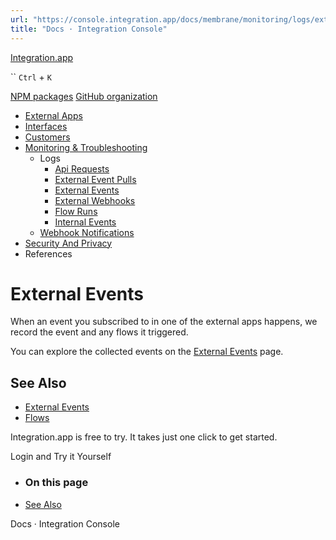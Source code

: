 ```yaml
---
url: "https://console.integration.app/docs/membrane/monitoring/logs/external-events"
title: "Docs · Integration Console"
---
```


[Integration.app](https://integration.app/)

`` `Ctrl` + `K`

[NPM packages](https://www.npmjs.com/~integration.app) [GitHub organization](https://github.com/integration-app)

- [External Apps](https://console.integration.app/docs/membrane/apps)
- [Interfaces](https://console.integration.app/docs/membrane/interfaces)
- [Customers](https://console.integration.app/docs/membrane/customers)
- [Monitoring & Troubleshooting](https://console.integration.app/docs/membrane/monitoring)
  - Logs
    - [Api Requests](https://console.integration.app/docs/membrane/monitoring/logs/api-requests)
    - [External Event Pulls](https://console.integration.app/docs/membrane/monitoring/logs/external-event-pulls)
    - [External Events](https://console.integration.app/docs/membrane/monitoring/logs/external-events)
    - [External Webhooks](https://console.integration.app/docs/membrane/monitoring/logs/external-webhooks)
    - [Flow Runs](https://console.integration.app/docs/membrane/monitoring/logs/flow-runs)
    - [Internal Events](https://console.integration.app/docs/membrane/monitoring/logs/internal-events)
  - [Webhook Notifications](https://console.integration.app/docs/membrane/monitoring/webhook-notifications)
- [Security And Privacy](https://console.integration.app/docs/membrane/security-and-privacy)
- References

# External Events

When an event you subscribed to in one of the external apps happens, we record the event and any flows it triggered.

You can explore the collected events on the [External Events](https://console.integration.app/w/0/activity/external-events) page.

## See Also

- [External Events](https://console.integration.app/docs/membrane/interfaces/external-events)
- [Flows](https://console.integration.app/docs/membrane/interfaces/flows)

Integration.app is free to try. It takes just one click to get started.

Login and Try it Yourself

- ### On this page

- [See Also](https://console.integration.app/docs/membrane/monitoring/logs/external-events#see-also)

Docs · Integration Console